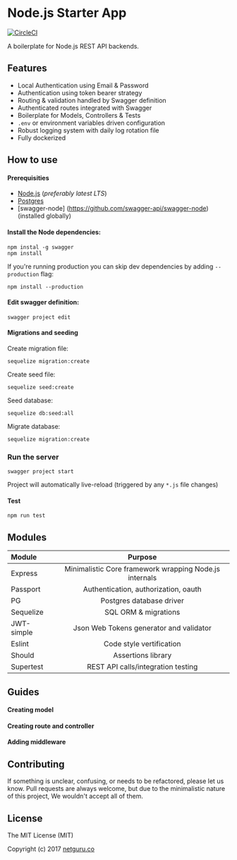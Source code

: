 # Node.js Starter App
[![CircleCI](https://circleci.com/gh/netguru/ng-node-starter-app.svg?style=svg&circle-token=e9e20e72111fea648cfc150acf1206f694dcc954)](https://circleci.com/gh/netguru/ng-node-starter-app)

A boilerplate for Node.js REST API backends.

## Features

- Local Authentication using Email & Password
- Authentication using token bearer strategy
- Routing & validation handled by Swagger definition
- Authenticated routes integrated with Swagger
- Boilerplate for Models, Controllers & Tests
- `.env` or environment variables driven configuration
- Robust logging system with daily log rotation file
- Fully dockerized

## How to use

#### Prerequisities
- [Node.js](https://nodejs.org/en/) (_preferably latest LTS_)
- [Postgres](https://www.postgresql.org)
- [swagger-node] (https://github.com/swagger-api/swagger-node) (installed globally)

#### Install the Node dependencies:
```
npm instal -g swagger
npm install
```

If you're running production you can skip dev dependencies by adding `--production` flag:
```
npm install --production
```

#### Edit swagger definition:
```
swagger project edit
```

#### Migrations and seeding
Create migration file:
```
sequelize migration:create
```
Create seed file:
```
sequelize seed:create
```
Seed database:
```
sequelize db:seed:all
```
Migrate database:
```
sequelize migration:create
```

### Run the server
```
swagger project start
```

Project will automatically live-reload (triggered by any `*.js` file changes)


#### Test
```
npm run test
```

## Modules

| Module        | Purpose                                                    |
|:--------------|:----------------------------------------------------------:|
| Express       | Minimalistic Core framework wrapping Node.js internals     |
| Passport      | Authentication, authorization, oauth                       |
| PG            | Postgres database driver                                   |
| Sequelize     | SQL ORM & migrations                                       |
| JWT-simple    | Json Web Tokens generator and validator                    |
| Eslint        | Code style vertification                                   |
| Should        | Assertions library                                         |
| Supertest     | REST API calls/integration testing                         |

## Guides
#### Creating model

#### Creating route and controller

#### Adding middleware


## Contributing
If something is unclear, confusing, or needs to be refactored, please let us know. Pull requests are always welcome, but due to the minimalistic nature of this project, We wouldn't accept all of them.

## License
The MIT License (MIT)

Copyright (c) 2017 [netguru.co](http://netguru.co)
